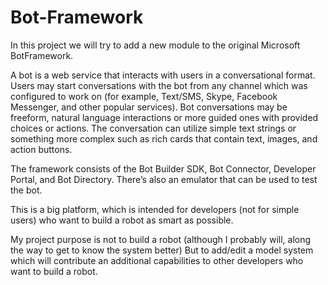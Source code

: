 # Bot-Framework
In this project we will try to add a new module to the original Microsoft BotFramework.

A bot is a web service that interacts with users in a conversational format. 
Users may start conversations with the bot from any channel which was configured to work on (for example, Text/SMS, Skype, Facebook Messenger, and other popular services). 
Bot conversations may be freeform, natural language interactions or more guided ones with provided choices or actions. 
The conversation can utilize simple text strings or something more complex such as rich cards that contain text, images, and action buttons.

The framework consists of the Bot Builder SDK, Bot Connector, Developer Portal, and Bot Directory. There’s also an emulator that can be used to test the bot.

This is a big platform, which is intended for developers (not for simple users) who want to build a robot as smart as possible.

My project purpose is not to build a robot (although I probably will, along the way to get to know the system better)
But  to add/edit a model system which will contribute an additional capabilities to other developers who want to build a robot.
